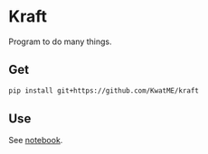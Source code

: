 # Kraft

Program to do many things.

## Get

```sh
pip install git+https://github.com/KwatME/kraft
```

## Use

See [notebook](notebook).
